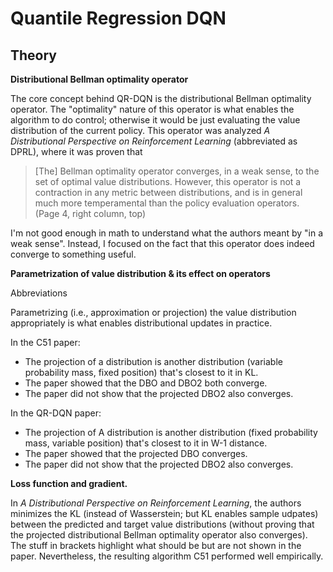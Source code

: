 # Quantile Regression DQN

## Theory

**Distributional Bellman optimality operator** 

The core concept behind QR-DQN is the distributional Bellman optimality operator. The "optimality" nature of this operator is what enables the algorithm to do control; otherwise it would be just evaluating the value distribution of the current policy. This operator was analyzed *A Distributional Perspective on Reinforcement Learning* (abbreviated as DPRL), where it was proven that 

> [The] Bellman optimality operator converges, in a weak sense, to the set of optimal value distributions. However, this operator is not a contraction in any metric between distributions, and is in general much more temperamental than the policy evaluation operators. (Page 4, right column, top)

I'm not good enough in math to understand what the authors meant by "in a weak sense". Instead, I focused on the fact that this operator does indeed converge to something useful.

**Parametrization of value distribution & its effect on operators** 

Abbreviations

Parametrizing (i.e., approximation or projection) the value distribution appropriately is what enables distributional updates in practice. 

In the C51 paper:

- The projection of a distribution is another distribution (variable probability mass, fixed position) that's closest to it in KL.
- The paper showed that the DBO and DBO2 both converge.
- The paper did not show that the projected DBO2 also converges. 

In the QR-DQN paper:

- The projection of A distribution is another distribution (fixed probability mass, variable position) that's closest to it in W-1 distance. 
- The paper showed that the projected DBO converges. 
- The paper did not show that the projected DBO2 also converges.

**Loss function and gradient.** 

In *A Distributional Perspective on Reinforcement Learning*, the authors minimizes the KL (instead of Wasserstein; but KL enables sample udpates) between the predicted and target value distributions (without proving that the projected distributional Bellman optimality operator also converges). The stuff in brackets highlight what should be but are not shown in the paper. Nevertheless, the resulting algorithm C51 performed well empirically.


